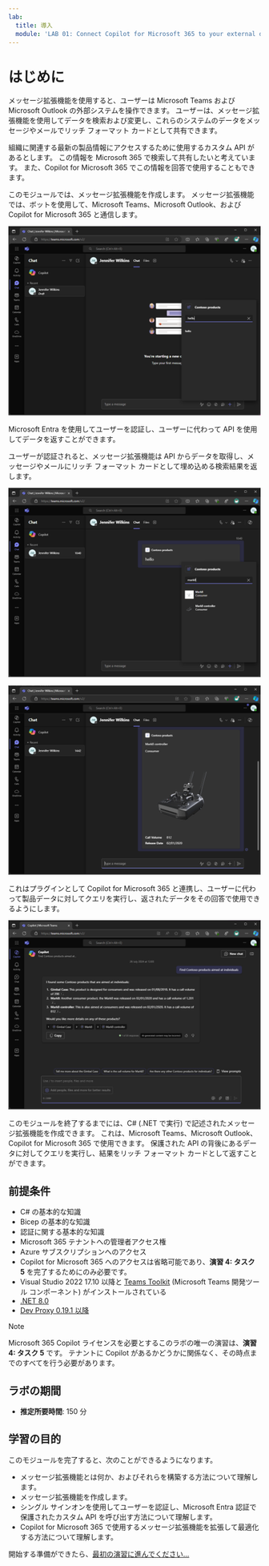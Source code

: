 ```yaml
---
lab:
  title: 導入
  module: 'LAB 01: Connect Copilot for Microsoft 365 to your external data in real-time with message extension plugins built with .NET and Visual Studio'
---
```


# はじめに

メッセージ拡張機能を使用すると、ユーザーは Microsoft Teams および Microsoft Outlook の外部システムを操作できます。 ユーザーは、メッセージ拡張機能を使用してデータを検索および変更し、これらのシステムのデータをメッセージやメールでリッチ フォーマット カードとして共有できます。

組織に関連する最新の製品情報にアクセスするために使用するカスタム API があるとします。 この情報を Microsoft 365 で検索して共有したいと考えています。 また、Copilot for Microsoft 365 でこの情報を回答で使用することもできます。

このモジュールでは、メッセージ拡張機能を作成します。 メッセージ拡張機能では、ボットを使用して、Microsoft Teams、Microsoft Outlook、および Copilot for Microsoft 365 と通信します。

![Microsoft Teams の検索ベースのメッセージ拡張機能によって返される検索結果のスクリーンショット。](../media/1-search-results.png)

Microsoft Entra を使用してユーザーを認証し、ユーザーに代わって API を使用してデータを返すことができます。

ユーザーが認証されると、メッセージ拡張機能は API からデータを取得し、メッセージやメールにリッチ フォーマット カードとして埋め込める検索結果を返します。

![Microsoft Teams の外部 API からのデータを使用する検索結果のスクリーンショット。](../media/3-search-results-api.png)

![Microsoft Teams のメッセージに埋め込まれている検索結果のスクリーンショット。](../media/4-adaptive-card.png)

これはプラグインとして Copilot for Microsoft 365 と連携し、ユーザーに代わって製品データに対してクエリを実行し、返されたデータをその回答で使用できるようにします。

![メッセージ拡張機能プラグインによって返される情報を含む Copilot for Microsoft 365 の回答のスクリーンショット。 製品情報を示すアダプティブ カードが表示されます。](../media/5-copilot-answer.png)

このモジュールを終了するまでには、C# (.NET で実行) で記述されたメッセージ拡張機能を作成できます。 これは、Microsoft Teams、Microsoft Outlook、Copilot for Microsoft 365 で使用できます。 保護された API の背後にあるデータに対してクエリを実行し、結果をリッチ フォーマット カードとして返すことができます。

## 前提条件

- C# の基本的な知識
- Bicep の基本的な知識
- 認証に関する基本的な知識
- Microsoft 365 テナントへの管理者アクセス権
- Azure サブスクリプションへのアクセス
- Copilot for Microsoft 365 へのアクセスは省略可能であり、**演習 4: タスク 5** を完了するためにのみ必要です。
- Visual Studio 2022 17.10 以降と [Teams Toolkit](/microsoftteams/platform/toolkit/toolkit-v4/teams-toolkit-fundamentals-vs) (Microsoft Teams 開発ツール コンポーネント) がインストールされている
- [.NET 8.0](https://dotnet.microsoft.com/download/dotnet/8.0)
- [Dev Proxy 0.19.1 以降](https://aka.ms/devproxy)

> [!NOTE]
> Microsoft 365 Copilot ライセンスを必要とするこのラボの唯一の演習は、**演習 4: タスク 5** です。 テナントに Copilot があるかどうかに関係なく、その時点までのすべてを行う必要があります。

## ラボの期間

  - **推定所要時間**: 150 分

## 学習の目的

このモジュールを完了すると、次のことができるようになります。

- メッセージ拡張機能とは何か、およびそれらを構築する方法について理解します。
- メッセージ拡張機能を作成します。
- シングル サインオンを使用してユーザーを認証し、Microsoft Entra 認証で保護されたカスタム API を呼び出す方法について理解します。
- Copilot for Microsoft 365 で使用するメッセージ拡張機能を拡張して最適化する方法について理解します。

開始する準備ができたら、[最初の演習に進んでください...](./2-exercise-create-a-message-extension.md)
